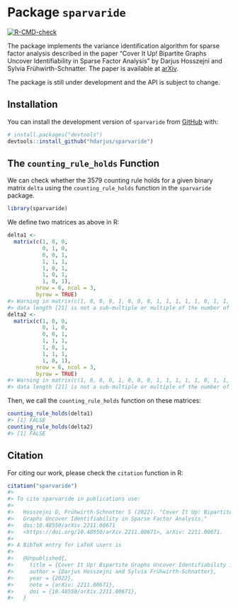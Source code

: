 
<!-- README.md is generated from README.Rmd. Please edit that file -->

# Package `sparvaride`

<!-- badges: start -->

[![R-CMD-check](https://github.com/hdarjus/econometric.factor.identification/actions/workflows/R-CMD-check.yaml/badge.svg)](https://github.com/hdarjus/econometric.factor.identification/actions/workflows/R-CMD-check.yaml)
<!-- badges: end -->

The package implements the variance identification algorithm for sparse
factor analysis described in the paper “Cover It Up\! Bipartite Graphs
Uncover Identifiability in Sparse Factor Analysis” by Darjus Hosszejni
and Sylvia Frühwirth-Schnatter. The paper is available at
[arXiv](https://arxiv.org/abs/2211.00671).

The package is still under development and the API is subject to change.

## Installation

You can install the development version of `sparvaride` from
[GitHub](https://github.com/hdarjus/sparvaride) with:

``` r
# install.packages("devtools")
devtools::install_github("hdarjus/sparvaride")
```

## The `counting_rule_holds` Function

We can check whether the 3579 counting rule holds for a given binary
matrix `delta` using the `counting_rule_holds` function in the
`sparvaride` package.

``` r
library(sparvaride)
```

We define two matrices as above in R:

``` r
delta1 <-
  matrix(c(1, 0, 0,
           0, 1, 0,
           0, 0, 1,
           1, 1, 1,
           1, 0, 1,
           1, 0, 1,
           1, 0, 1),
         nrow = 6, ncol = 3,
         byrow = TRUE)
#> Warning in matrix(c(1, 0, 0, 0, 1, 0, 0, 0, 1, 1, 1, 1, 1, 0, 1, 1, 0, 1, :
#> data length [21] is not a sub-multiple or multiple of the number of rows [6]
delta2 <-
  matrix(c(1, 0, 0,
           0, 1, 0,
           0, 0, 1,
           1, 1, 1,
           1, 0, 1,
           1, 1, 1,
           1, 0, 1),
         nrow = 6, ncol = 3,
         byrow = TRUE)
#> Warning in matrix(c(1, 0, 0, 0, 1, 0, 0, 0, 1, 1, 1, 1, 1, 0, 1, 1, 1, 1, :
#> data length [21] is not a sub-multiple or multiple of the number of rows [6]
```

Then, we call the `counting_rule_holds` function on these matrices:

``` r
counting_rule_holds(delta1)
#> [1] FALSE
counting_rule_holds(delta2)
#> [1] FALSE
```

## Citation

For citing our work, please check the `citation` function in R:

``` r
citation("sparvaride")
#> 
#> To cite sparvaride in publications use:
#> 
#>   Hosszejni D, Frühwirth-Schnatter S (2022). "Cover It Up! Bipartite
#>   Graphs Uncover Identifiability in Sparse Factor Analysis."
#>   doi:10.48550/arXiv.2211.00671
#>   <https://doi.org/10.48550/arXiv.2211.00671>, arXiv: 2211.00671.
#> 
#> A BibTeX entry for LaTeX users is
#> 
#>   @Unpublished{,
#>     title = {Cover It Up! Bipartite Graphs Uncover Identifiability in Sparse Factor Analysis},
#>     author = {Darjus Hosszejni and Sylvia Frühwirth-Schnatter},
#>     year = {2022},
#>     note = {arXiv: 2211.00671},
#>     doi = {10.48550/arXiv.2211.00671},
#>   }
```
